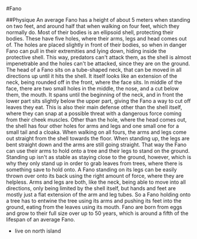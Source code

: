 #Fano

##Physique
An average Fano has a height of about 5 meters when standing on two feet, and around half that when walking on four feet, which they normally do. 
Most of their bodies is an ellipsoid shell, protecting their bodies.
These have five holes, where their arms, legs and head comes out of.
The holes are placed slightly in front of their bodies, so when in danger Fano can pull in their extremities and lying down, hiding inside the protective shell.
This way, predators can't attack them, as the shell is almost impenetrable and the holes can't be attacked, since they are on the ground.
The head of a Fano sits on a tube-shaped neck, that can be moved in all directions up until it hits the shell. 
It itself looks like an extension of the neck, being rounded off in the front, where the face sits.
In middle of the face, there are two small holes in the middle, the nose, and a cut below them, the mouth. 
It spans until the beginning of the neck, and in front the lower part sits slightly below the upper part, giving the Fano a way to cut off leaves they eat.
This is also their main defense other than the shell itself, where they can snap at a possible threat with a dangerous force coming from their cheek muscles.
Other than the hole, where the head comes out, the shell has four other holes for arms and legs and one small one for a small tail and a cloaka.
When walking on all fours, the arms and legs come out straight from the shell towards the floor.
When standing up, the legs are bent straight down and the arms are still going straight.
That way the Fano can use their arms to hold onto a tree and their legs to stand on the ground. 
Standing up isn't as stable as staying close to the ground, however, which is why they only stand up in order to grab leaves from trees, where there is something save to hold onto.
A Fano standing on its legs can be easily thrown over onto its back using the right amount of force, where they are helpless.
Arms and legs are both, like the neck, being able to move into all directions, only being limited by the shell itself, but hands and feet are mostly just a flat extension of the arm and leg tubes. 
So a Fano holding onto a tree has to entwine the tree using its arms and pushing its feet into the ground, eating from the leaves using its mouth.
Fano are born from eggs and grow to their full size over up to 50 years, which is around a fifth of the lifespan of an average Fano.

* live on north island

